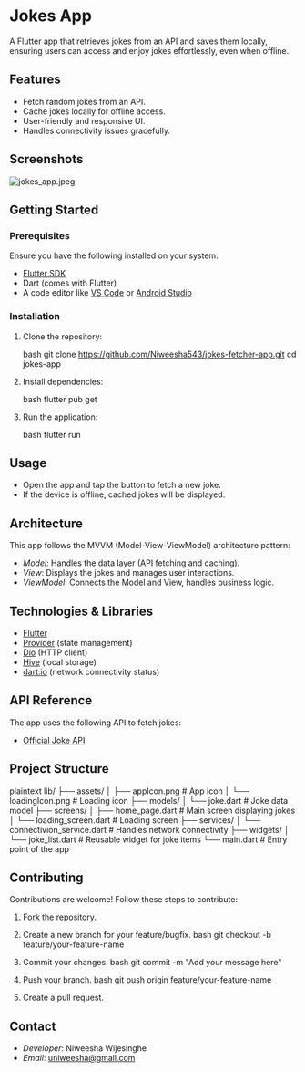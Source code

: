 # Jokes App

A Flutter app that retrieves jokes from an API and saves them locally, ensuring users can access and enjoy jokes effortlessly, even when offline.

## Features

- Fetch random jokes from an API.
- Cache jokes locally for offline access.
- User-friendly and responsive UI.
- Handles connectivity issues gracefully.

## Screenshots

![jokes_app.jpeg](..%2F..%2FUsers%2Fspyna%2FDownloads%2Fjokes_app.jpeg)

## Getting Started

### Prerequisites

Ensure you have the following installed on your system:

- [Flutter SDK](https://docs.flutter.dev/get-started/install)
- Dart (comes with Flutter)
- A code editor like [VS Code](https://code.visualstudio.com/) or [Android Studio](https://developer.android.com/studio)

### Installation

1. Clone the repository:

   bash
   git clone https://github.com/Niweesha543/jokes-fetcher-app.git
   cd jokes-app
   

2. Install dependencies:

   bash
   flutter pub get
   

3. Run the application:

   bash
   flutter run
   

## Usage

- Open the app and tap the button to fetch a new joke.
- If the device is offline, cached jokes will be displayed.

## Architecture

This app follows the MVVM (Model-View-ViewModel) architecture pattern:

- *Model*: Handles the data layer (API fetching and caching).
- *View*: Displays the jokes and manages user interactions.
- *ViewModel*: Connects the Model and View, handles business logic.

## Technologies & Libraries

- [Flutter](https://flutter.dev/)
- [Provider](https://pub.dev/packages/provider) (state management)
- [Dio](https://pub.dev/packages/dio) (HTTP client)
- [Hive](https://pub.dev/packages/hive) (local storage)
- [dart:io](https://dart.dev/guides/libraries/library-tour#dartio) (network connectivity status)

## API Reference

The app uses the following API to fetch jokes:

- [Official Joke API](https://v2.jokeapi.dev/joke/Any?amount=10)

## Project Structure

plaintext
lib/
├── assets/
│   ├── appIcon.png        # App icon
│   └── loadingIcon.png    # Loading icon
├── models/
│   └── joke.dart           # Joke data model
├── screens/
│   ├── home_page.dart # Main screen displaying jokes
│   └── loading_screen.dart  # Loading screen
├── services/
│   └── connectivion_service.dart # Handles network connectivity
├── widgets/
│   └── joke_list.dart # Reusable widget for joke items
└── main.dart               # Entry point of the app


## Contributing

Contributions are welcome! Follow these steps to contribute:

1. Fork the repository.
2. Create a new branch for your feature/bugfix.
   bash
   git checkout -b feature/your-feature-name
   
3. Commit your changes.
   bash
   git commit -m "Add your message here"
   
4. Push your branch.
   bash
   git push origin feature/your-feature-name
   
5. Create a pull request.

## Contact

- *Developer*: Niweesha Wijesinghe
- *Email*: uniweesha@gmail.com